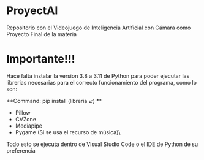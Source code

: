 # ProyectAI
Repositorio con el Videojuego de Inteligencia Artificial con Cámara como Proyecto Final de la materia

# Importante!!!

Hace falta instalar la version 3.8 a 3.11 de Python para poder ejecutar las librerias necesarias para el correcto funcionamiento del programa, como lo son:

**Command: pip install (libreria ↙) **
- Pillow
- CVZone
- Mediapipe
- Pygame (Si se usa el recurso de música)\

Todo esto se ejecuta dentro de Visual Studio Code o el IDE de Python de su preferencia
